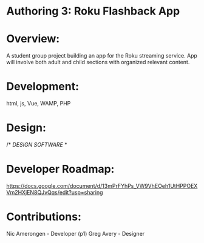 # Authoring 3: Roku Flashback App

# Overview:

A student group project building an app for the Roku streaming service. App will involve both adult and child sections with organized relevant content.

# Development:

html, js, Vue, WAMP, PHP

# Design:

/* *DESIGN SOFTWARE* *

# Developer Roadmap: 

https://docs.google.com/document/d/13mPrFYhPs_VW9VhEOeh1UtHPPOEXVm2HXjEN8QJvQqs/edit?usp=sharing

# Contributions:

Nic Amerongen - Developer (p1)
Greg Avery - Designer